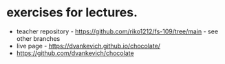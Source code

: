 # exercises for lectures.

- teacher repository - https://github.com/riko1212/fs-109/tree/main - see other branches
- live page - https://dvankevich.github.io/chocolate/
- https://github.com/dvankevich/chocolate
